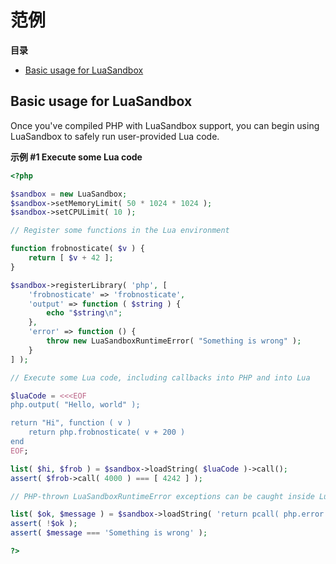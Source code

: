 范例
====

**目录**

-   [Basic usage for
    LuaSandbox](/luasandbox/examples.html#Basic%20usage%20for%20LuaSandbox)

Basic usage for LuaSandbox
--------------------------

Once you've compiled PHP with LuaSandbox support, you can begin using
LuaSandbox to safely run user-provided Lua code.

**示例 \#1 Execute some Lua code**

``` php
<?php

$sandbox = new LuaSandbox;
$sandbox->setMemoryLimit( 50 * 1024 * 1024 );
$sandbox->setCPULimit( 10 );

// Register some functions in the Lua environment

function frobnosticate( $v ) {
    return [ $v + 42 ];
}

$sandbox->registerLibrary( 'php', [
    'frobnosticate' => 'frobnosticate',
    'output' => function ( $string ) {
        echo "$string\n";
    },
    'error' => function () {
        throw new LuaSandboxRuntimeError( "Something is wrong" );
    }
] );

// Execute some Lua code, including callbacks into PHP and into Lua

$luaCode = <<<EOF
php.output( "Hello, world" );

return "Hi", function ( v )
    return php.frobnosticate( v + 200 )
end
EOF;

list( $hi, $frob ) = $sandbox->loadString( $luaCode )->call();
assert( $frob->call( 4000 ) === [ 4242 ] );

// PHP-thrown LuaSandboxRuntimeError exceptions can be caught inside Lua

list( $ok, $message ) = $sandbox->loadString( 'return pcall( php.error )' )->call();
assert( !$ok );
assert( $message === 'Something is wrong' );

?>
```
